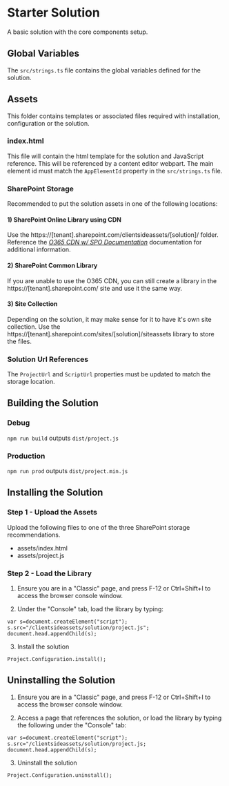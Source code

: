 # Starter Solution

A basic solution with the core components setup.

## Global Variables

The ```src/strings.ts``` file contains the global variables defined for the solution.

## Assets

This folder contains templates or associated files required with installation, configuration or the solution.

### index.html

This file will contain the html template for the solution and JavaScript reference. This will be referenced by a content editor webpart. The main element id must match the ```AppElementId``` property in the ```src/strings.ts``` file.

### SharePoint Storage

Recommended to put the solution assets in one of the following locations:

#### 1) SharePoint Online Library using CDN

Use the https://[tenant].sharepoint.com/clientsideassets/[solution]/ folder. Reference the _[O365 CDN w/ SPO Documentation](https://docs.microsoft.com/en-us/office365/enterprise/use-office-365-cdn-with-spo)_ documentation for additional information.

#### 2) SharePoint Common Library

If you are unable to use the O365 CDN, you can still create a library in the https://[tenant].sharepoint.com/ site and use it the same way.

#### 3) Site Collection

Depending on the solution, it may make sense for it to have it's own site collection. Use the https://[tenant].sharepoint.com/sites/[solution]/siteassets library to store the files.

### Solution Url References

The ```ProjectUrl``` and ```ScriptUrl``` properties must be updated to match the storage location.

## Building the Solution

### Debug

```npm run build``` outputs ```dist/project.js```

### Production

```npm run prod``` outputs ```dist/project.min.js```

## Installing the Solution

### Step 1 - Upload the Assets

Upload the following files to one of the three SharePoint storage recommendations.

* assets/index.html
* assets/project.js

### Step 2 - Load the Library

1) Ensure you are in a "Classic" page, and press F-12 or Ctrl+Shift+I to access the browser console window.

2) Under the "Console" tab, load the library by typing:

```var s=document.createElement("script"); s.src="/clientsideassets/solution/project.js"; document.head.appendChild(s);```

3) Install the solution

```Project.Configuration.install();```

## Uninstalling the Solution

1) Ensure you are in a "Classic" page, and press F-12 or Ctrl+Shift+I to access the browser console window.

2) Access a page that references the solution, or load the library by typing the following under the "Console" tab:

```var s=document.createElement("script"); s.src="/clientsideassets/solution/project.js; document.head.appendChild(s);```

3) Uninstall the solution

```Project.Configuration.uninstall();```